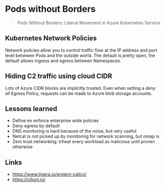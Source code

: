 # Pods without Borders

> Pods Without Borders: Lateral Movement in Azure Kubernetes Service

## Kubernetes Network Policies

Network policies allow you to control traffic flow at the IP address and port level betwwen Pods
and the outside world. The default is pretty open, the default allows ingress and egress between
Namespaces.

## Hiding C2 traffic using cloud CIDR

Lots of Azure CIDR blocks are implicitly trusted. Even when setting a _deny all_ Egress Policy,
requests can be made to Azure blob storage accounts.

## Lessons learned

- Define en enforce enterprise wide policies
- Deny egress by default
- DNS monitoring is hard because of the noise, but very useful
- Netcat is not picked up by monitoring for network scanning, but nmap is
- Zero trust networking: trheat every workload as malicious until proven otherwise

## Links

- <https://www.tigera.io/project-calico/>
- <https://cilium.io/>

